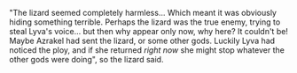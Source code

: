 "The lizard seemed completely harmless... Which meant it was obviously hiding something terrible. Perhaps the lizard was the true enemy, trying to steal Lyva's voice... but then why appear only now, why here? It couldn't be! Maybe Azrakel had sent the lizard, or some other gods. Luckily Lyva had noticed the ploy, and if she returned *right now* she might stop whatever the other gods were doing", so the lizard said.